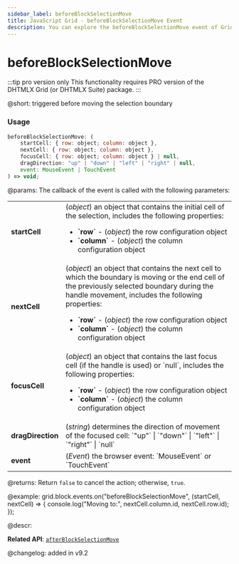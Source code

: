 ```yaml
---
sidebar_label: beforeBlockSelectionMove
title: JavaScript Grid - beforeBlockSelectionMove Event 
description: You can explore the beforeBlockSelectionMove event of Grid block selection in the documentation of the DHTMLX JavaScript UI library. Browse developer guides and API reference, try out code examples and live demos, and download a free 30-day evaluation version of DHTMLX Suite.
---
```


# beforeBlockSelectionMove

:::tip pro version only 
This functionality requires PRO version of the DHTMLX Grid (or DHTMLX Suite) package.
:::

@short: triggered before moving the selection boundary

### Usage

~~~jsx
beforeBlockSelectionMove: (
    startCell: { row: object; column: object },
    nextCell: { row: object; column: object },
    focusCell: { row: object; column: object } | null,
    dragDirection: "up" | "down" | "left" | "right" | null,
    event: MouseEvent | TouchEvent
) => void;
~~~

@params:
The callback of the event is called with the following parameters:


<table>
    <tbody>
        <tr>
            <td><b>startCell</b></td>
            <td>(<i>object</i>) an object that contains the initial cell of the selection, includes the following properties:<ul><li><b>`row`</b> - (<i>object</i>) the row configuration object </li><li><b>`column`</b> - (<i>object</i>) the column configuration object</li></ul></td>
        </tr>
        <tr>
            <td><b>nextCell</b></td>
            <td>(<i>object</i>) an object that contains the next cell to which the boundary is moving or the end cell of the previously selected boundary during the handle movement, includes the following properties: <ul><li><b>`row`</b> - (<i>object</i>) the row configuration object </li><li><b>`column`</b> - (<i>object</i>) the column configuration object</li></ul></td>
        </tr>
        <tr>
            <td><b>focusCell</b></td>
            <td>(<i>object</i>) an object that contains the last focus cell (if the handle is used) or `null`, includes the following properties: <ul><li><b>`row`</b> - (<i>object</i>) the row configuration object </li><li><b>`column`</b> - (<i>object</i>) the column configuration object</li></ul></td>
        </tr>
        <tr>
            <td><b>dragDirection</b></td>
            <td>(<i>string</i>) determines the direction of movement of the focused cell: `"up"` | `"down"` | `"left"` | `"right"` | `null`</td>
        </tr>
        <tr>
            <td><b>event</b></td>
            <td>(<i>Event</i>) the browser event: `MouseEvent` or `TouchEvent`</td>
        </tr>
    </tbody>
</table>

@returns:
Return `false` to cancel the action; otherwise, `true`.

@example:
grid.block.events.on("beforeBlockSelectionMove", (startCell, nextCell) => {
    console.log("Moving to:", nextCell.column.id, nextCell.row.id);
});

@descr:

**Related API**: [`afterBlockSelectionMove`](grid/api/blockselection/afterblockselectionmove_event.md)

@changelog:
added in v9.2
